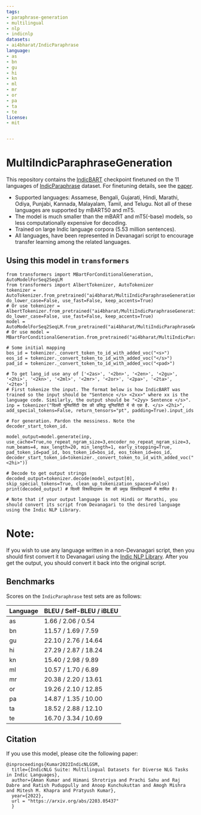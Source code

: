 ```yaml
---
tags:
- paraphrase-generation
- multilingual
- nlp
- indicnlp
datasets:
- ai4bharat/IndicParaphrase
language:
- as
- bn
- gu
- hi
- kn
- ml
- mr
- or
- pa
- ta
- te
license:
- mit


---
```


# MultiIndicParaphraseGeneration

This repository contains the [IndicBART](https://huggingface.co/ai4bharat/IndicBART) checkpoint finetuned on the 11 languages of [IndicParaphrase](https://huggingface.co/datasets/ai4bharat/IndicParaphrase) dataset. For finetuning details,
see the [paper](https://arxiv.org/abs/2203.05437). 
<ul>
<li >Supported languages: Assamese, Bengali, Gujarati, Hindi, Marathi, Odiya, Punjabi, Kannada, Malayalam, Tamil, and Telugu. Not all of these languages are supported by mBART50 and mT5. </li>
<li >The model is much smaller than the mBART and mT5(-base) models, so less computationally expensive for decoding. </li>
<li> Trained on large Indic language corpora (5.53 million sentences). </li>
<li> All languages, have been represented in Devanagari script to encourage transfer learning among the related languages. </li>
</ul>



## Using this model in `transformers`

```
from transformers import MBartForConditionalGeneration, AutoModelForSeq2SeqLM
from transformers import AlbertTokenizer, AutoTokenizer
tokenizer = AutoTokenizer.from_pretrained("ai4bharat/MultiIndicParaphraseGeneration", do_lower_case=False, use_fast=False, keep_accents=True)
# Or use tokenizer = AlbertTokenizer.from_pretrained("ai4bharat/MultiIndicParaphraseGeneration", do_lower_case=False, use_fast=False, keep_accents=True)
model = AutoModelForSeq2SeqLM.from_pretrained("ai4bharat/MultiIndicParaphraseGeneration")
# Or use model = MBartForConditionalGeneration.from_pretrained("ai4bharat/MultiIndicParaphraseGeneration")

# Some initial mapping
bos_id = tokenizer._convert_token_to_id_with_added_voc("<s>")
eos_id = tokenizer._convert_token_to_id_with_added_voc("</s>")
pad_id = tokenizer._convert_token_to_id_with_added_voc("<pad>")

# To get lang_id use any of ['<2as>', '<2bn>', '<2en>', '<2gu>', '<2hi>', '<2kn>', '<2ml>', '<2mr>', '<2or>', '<2pa>', '<2ta>', '<2te>']
# First tokenize the input. The format below is how IndicBART was trained so the input should be "Sentence </s> <2xx>" where xx is the language code. Similarly, the output should be "<2yy> Sentence </s>".
inp = tokenizer("दिल्ली यूनिवर्सिटी देश की प्रसिद्ध यूनिवर्सिटी में से एक है. </s> <2hi>", add_special_tokens=False, return_tensors="pt", padding=True).input_ids 

# For generation. Pardon the messiness. Note the decoder_start_token_id.

model_output=model.generate(inp, use_cache=True,no_repeat_ngram_size=3,encoder_no_repeat_ngram_size=3, num_beams=4, max_length=20, min_length=1, early_stopping=True, pad_token_id=pad_id, bos_token_id=bos_id, eos_token_id=eos_id, decoder_start_token_id=tokenizer._convert_token_to_id_with_added_voc("<2hi>"))

# Decode to get output strings
decoded_output=tokenizer.decode(model_output[0], skip_special_tokens=True, clean_up_tokenization_spaces=False)
print(decoded_output) # दिल्ली विश्वविद्यालय देश की प्रमुख विश्वविद्यालयों में शामिल है।

# Note that if your output language is not Hindi or Marathi, you should convert its script from Devanagari to the desired language using the Indic NLP Library.

```
# Note:
If you wish to use any language written in a non-Devanagari script, then you should first convert it to Devanagari using the <a href="https://github.com/anoopkunchukuttan/indic_nlp_library">Indic NLP Library</a>. After you get the output, you should convert it back into the original script.

## Benchmarks

Scores on the `IndicParaphrase` test sets are as follows:

Language | BLEU / Self-BLEU / iBLEU
---------|----------------------------
as | 1.66 / 2.06 / 0.54
bn | 11.57 / 1.69 / 7.59
gu | 22.10 / 2.76 / 14.64
hi | 27.29 / 2.87 / 18.24
kn | 15.40 / 2.98 / 9.89
ml | 10.57 / 1.70 / 6.89
mr | 20.38 / 2.20 / 13.61
or | 19.26 / 2.10 / 12.85
pa | 14.87 / 1.35 / 10.00
ta | 18.52 / 2.88 / 12.10
te | 16.70 / 3.34 / 10.69



## Citation

If you use this model, please cite the following paper:
```
@inproceedings{Kumar2022IndicNLGSM,
  title={IndicNLG Suite: Multilingual Datasets for Diverse NLG Tasks in Indic Languages},
  author={Aman Kumar and Himani Shrotriya and Prachi Sahu and Raj Dabre and Ratish Puduppully and Anoop Kunchukuttan and Amogh Mishra and Mitesh M. Khapra and Pratyush Kumar},
  year={2022},
  url = "https://arxiv.org/abs/2203.05437"
  }
```
